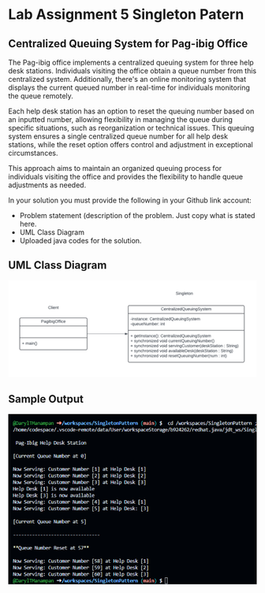 # Lab Assignment 5 Singleton Patern
## Centralized Queuing System for Pag-ibig Office

The Pag-ibig office implements a centralized queuing system for three help desk stations. Individuals visiting the office obtain a queue number from this centralized system. Additionally, there's an online monitoring system that displays the current queued number in real-time for individuals monitoring the queue remotely.

Each help desk station has an option to reset the queuing number based on an inputted number, allowing flexibility in managing the queue during specific situations, such as reorganization or technical issues. This queuing system ensures a single centralized queue number for all help desk stations, while the reset option offers control and adjustment in exceptional circumstances.

This approach aims to maintain an organized queuing process for individuals visiting the office and provides the flexibility to handle queue adjustments as needed.

In your solution you must provide the following in your Github link account:
- Problem statement (description of the problem. Just copy what is stated here.
- UML Class Diagram
- Uploaded java codes for the solution.

## UML Class Diagram
![image](https://github.com/DarylTManampan/SingletonPattern/blob/main/SingletonUML.png)

## Sample Output
![image](https://github.com/DarylTManampan/SingletonPattern/blob/main/SampleOutput.png)



